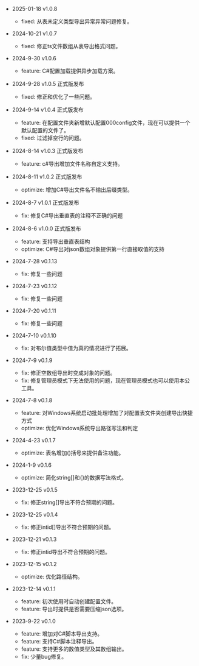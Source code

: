 * 2025-01-18 v1.0.8
  - fixed: 从表未定义类型导出异常异常问题修复。

* 2024-10-21 v1.0.7
  - fixed: 修正ts文件数组从表导出格式问题。

* 2024-9-30 v1.0.6
  - feature: C#配置加载提供异步加载方案。

* 2024-9-28 v1.0.5
  正式版发布
  - fixed: 修正和优化了一些问题。
  
* 2024-9-14 v1.0.4
  正式版发布
  - feature: 在配置文件夹新增默认配置000config文件，现在可以提供一个默认配置的文件了。
  - fixed: 过滤掉空行的问题。

* 2024-8-14 v1.0.3
  正式版发布
  - feature: c#导出增加文件名称自定义支持。

* 2024-8-11 v1.0.2
  正式版发布
  - optimize: 增加C#导出文件名不输出后缀类型。

* 2024-8-7 v1.0.1
  正式版发布
  - fix: 修复C#导出垂直表的注释不正确的问题

* 2024-8-6 v1.0.0
  正式版发布
  - feature: 支持导出垂直表结构
  - optimize: C#导出对json数组对象提供第一行直接取值的支持

* 2024-7-28 v0.1.13
  - fix: 修复一些问题
  
* 2024-7-23 v0.1.12
  - fix: 修复一些问题
  
* 2024-7-20 v0.1.11
  - fix: 修复一些问题

* 2024-7-10 v0.1.10
  - fix: 对布尔值类型中值为真的情况进行了拓展。

* 2024-7-9 v0.1.9
  - fix: 修正空数组导出时变成对象的问题。
  - fix: 修复管理员模式下无法使用的问题，现在管理员模式也可以使用本公工具。

* 2024-7-8 v0.1.8
  - feature: 对Windows系统启动批处理增加了对配置表文件夹创建导出快捷方式
  - optimize: 优化Windows系统导出路径写法和判定

* 2024-4-23 v0.1.7
  - optimize: 表名增加()括号来提供备注功能。

* 2024-1-9 v0.1.6
  - optimize: 简化string[]和{}的数据写法格式。

* 2023-12-25 v0.1.5
  - fix: 修正string[]导出不符合预期的问题。

* 2023-12-25 v0.1.4
  - fix: 修正intid[]导出不符合预期的问题。

* 2023-12-21 v0.1.3
  - fix: 修正intid导出不符合预期的问题。

* 2023-12-15 v0.1.2
  - optimize: 优化路径结构。

* 2023-12-14 v0.1.1
  - feature: 初次使用时自动创建配置文件。
  - feature: 导出时提供是否需要压缩json选项。

* 2023-9-22 v0.1.0
  - feature: 增加对C#脚本导出支持。
  - feature: 支持C#脚本注释导出。
  - feature: 支持更多的数值类型及其数组输出。
  - fix: 少量bug修复。